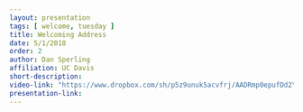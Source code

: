 ```yaml
---
layout: presentation
tags: [ welcome, tuesday ]
title: Welcoming Address
date: 5/1/2018
order: 2
author: Dan Sperling
affiliation: UC Davis
short-description:
video-link: "https://www.dropbox.com/sh/p5z9unuk5acvfrj/AADRmp0epufDd2YywWB4oS9Oa/Day1?dl=0&preview=2018-05-01_Cal-ITC_Day1-2.Sperling.mp4&subfolder_nav_tracking=1"
presentation-link:
---
```

